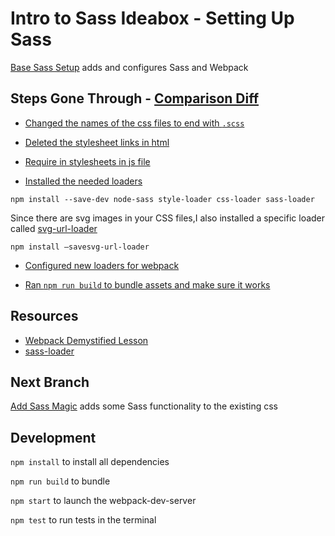 # Intro to Sass Ideabox - Setting Up Sass

[Base Sass Setup](https://github.com/rrgayhart/intro-sass-ideabox/tree/base-sass-setup) adds and configures Sass and Webpack

## Steps Gone Through - [Comparison Diff](https://github.com/rrgayhart/intro-sass-ideabox/compare/webpack...base-sass-setup)

- [Changed the names of the css files to end with `.scss`](https://github.com/rrgayhart/intro-sass-ideabox/commit/a4a535bb2a376657b3205b2cd195fa4b9c706881)

- [Deleted the stylesheet links in html](https://github.com/rrgayhart/intro-sass-ideabox/commit/887b52c12b22b41c6b6025741eaf599e1551776f)

- [Require in stylesheets in js file](https://github.com/rrgayhart/intro-sass-ideabox/commit/6f6f427bea22f927d0d771f15da47bb7c46b7ee4)

- [Installed the needed loaders](https://github.com/rrgayhart/intro-sass-ideabox/commit/1d3346ee8db0ac8bda339e906fee9659e4fbd5ff)

`npm install --save-dev node-sass style-loader css-loader sass-loader`

Since there are svg images in your CSS files,I also installed a specific loader called [svg-url-loader](https://github.com/bhovhannes/svg-url-loader)

`npm install —savesvg-url-loader`

- [Configured new loaders for webpack](https://github.com/rrgayhart/intro-sass-ideabox/commit/82ce2ca9bdf21a8f8d53d2576452a598f0c1d787)

- [Ran `npm run build` to bundle assets and make sure it works](https://github.com/rrgayhart/intro-sass-ideabox/commit/89691f90083f25121a658f33eb65ec97e546d0e4)

## Resources

* [Webpack Demystified Lesson](http://frontend.turing.io/lessons/webpack-demystified.html)
* [sass-loader](https://docs.omniref.com/js/npm/sass-loader/0.4.2)

## Next Branch

[Add Sass Magic](https://github.com/rrgayhart/intro-sass-ideabox/tree/add-sass-magic) adds some Sass functionality to the existing css

## Development

`npm install` to install all dependencies

`npm run build` to bundle

`npm start` to launch the webpack-dev-server

`npm test` to run tests in the terminal